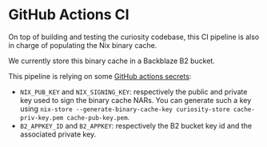 # GitHub Actions CI

On top of building and testing the curiosity codebase, this CI pipeline is also in charge of populating the Nix binary cache.

We currently store this binary cache in a Backblaze B2 bucket.

This pipeline is relying on some [GitHub actions secrets](https://docs.github.com/en/actions/security-guides/encrypted-secrets):

- `NIX_PUB_KEY` and `NIX_SIGNING_KEY`: respectively the public and private key used to sign the binary cache NARs. You can generate such a key using `nix-store --generate-binary-cache-key curiosity-store cache-priv-key.pem cache-pub-key.pem`.
- `B2_APPKEY_ID` and `B2_APPKEY`: respectively the B2 bucket key id and the associated private key.
